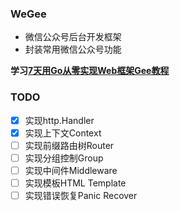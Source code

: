 ### WeGee
- 微信公众号后台开发框架
- 封装常用微信公众号功能

**学习[7天用Go从零实现Web框架Gee教程](https://geektutu.com/post/gee.html)**
### TODO
- [x] 实现http.Handler  
- [x] 实现上下文Context  
- [ ] 实现前缀路由树Router  
- [ ] 实现分组控制Group  
- [ ] 实现中间件Middleware  
- [ ] 实现模板HTML Template  
- [ ] 实现错误恢复Panic Recover  